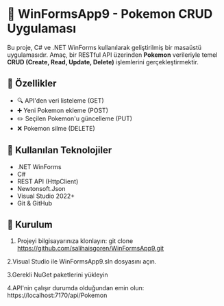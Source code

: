 # 🧩 WinFormsApp9 - Pokemon CRUD Uygulaması

Bu proje, C# ve .NET WinForms kullanılarak geliştirilmiş bir masaüstü uygulamasıdır. Amaç, bir RESTful API üzerinden **Pokemon** verileriyle temel **CRUD (Create, Read, Update, Delete)** işlemlerini gerçekleştirmektir.

## 📌 Özellikler

- 🔍 API'den veri listeleme (GET)
- ➕ Yeni Pokemon ekleme (POST)
- ✏️ Seçilen Pokemon'u güncelleme (PUT)
- ❌ Pokemon silme (DELETE)

## 🧪 Kullanılan Teknolojiler

- .NET WinForms
- C#
- REST API (HttpClient)
- Newtonsoft.Json
- Visual Studio 2022+
- Git & GitHub

## 🚀 Kurulum

1. Projeyi bilgisayarınıza klonlayın:
git clone https://github.com/salihaisgoren/WinFormsApp9.git

2.Visual Studio ile WinFormsApp9.sln dosyasını açın.

3.Gerekli NuGet paketlerini yükleyin

4.API'nin çalışır durumda olduğundan emin olun:
https://localhost:7170/api/Pokemon
